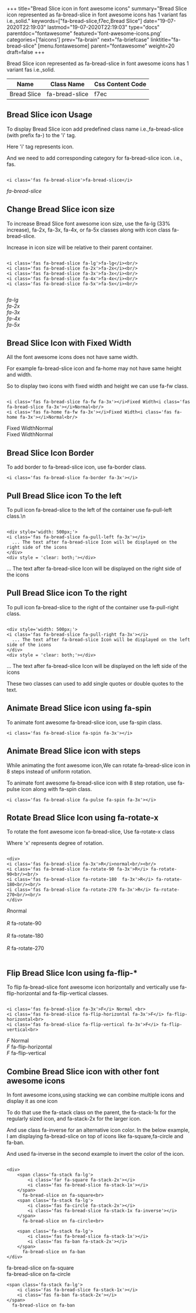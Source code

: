 +++
title="Bread Slice icon in font awesome icons"
summary="Bread Slice icon represented as fa-bread-slice in font awesome icons has 1 variant fas i.e.,solid."
keywords=["fa-bread-slice,f7ec,Bread Slice"]
date="19-07-2020T22:19:03"
lastmod="19-07-2020T22:19:03"
type="docs"
parentdoc="fontawesome"
featured='font-awesome-icons.png'
categories=['faicons']
prev="fa-brain"
next="fa-briefcase"
linktitle="fa-bread-slice"
[menu.fontawesome]
parent="fontawesome"
weight=20
draft=false
+++


Bread Slice icon represented as fa-bread-slice in font awesome icons has 1 variant fas i.e.,solid.

<div class='table-responsive'><table class='table'><thead><tr><th>Name</th><th>Class Name</th><th>Css Content Code</th></tr></thead><tbody><tr><td>Bread Slice</td><td>fa-bread-slice</td><td>f7ec</td></tr></tbody></table></div>



## Bread Slice icon Usage

To display Bread Slice icon add predefined class name i.e.,fa-bread-slice (with prefix fa-) to the 'i' tag.

Here 'i' tag represents icon.

And we need to add corresponding category for fa-bread-slice icon. i.e., fas.


```

<i class='fas fa-bread-slice'>fa-bread-slice</i>
```

<i class='fas fa-bread-slice'>fa-bread-slice</i>




## Change Bread Slice icon size
To increase Bread Slice font awesome icon size, use the fa-lg (33% increase), fa-2x, fa-3x, fa-4x, or fa-5x classes along with icon class fa-bread-slice.

Increase in icon size will be relative to their parent container. 

```

<i class='fas fa-bread-slice fa-lg'>fa-lg</i><br/>
<i class='fas fa-bread-slice fa-2x'>fa-2x</i><br/>
<i class='fas fa-bread-slice fa-3x'>fa-3x</i><br/>
<i class='fas fa-bread-slice fa-4x'>fa-4x</i><br/>
<i class='fas fa-bread-slice fa-5x'>fa-5x</i><br/>
            
```

<i class='fas fa-bread-slice fa-lg'>fa-lg</i><br/>
<i class='fas fa-bread-slice fa-2x'>fa-2x</i><br/>
<i class='fas fa-bread-slice fa-3x'>fa-3x</i><br/>
<i class='fas fa-bread-slice fa-4x'>fa-4x</i><br/>
<i class='fas fa-bread-slice fa-5x'>fa-5x</i><br/>
            



## Bread Slice Icon with Fixed Width 

All the font awesome icons does not have same width.

For example fa-bread-slice icon and fa-home may not have same height and width.

So to display two icons with fixed width and height we can use fa-fw class.


```

<i class='fas fa-bread-slice fa-fw fa-3x'></i>Fixed Width<i class='fas fa-bread-slice fa-3x'></i>Normal<br/>
<i class='fas fa-home fa-fw fa-3x'></i>Fixed Width<i class='fas fa-home fa-3x'></i>Normal<br/>
```

<i class='fas fa-bread-slice fa-fw fa-3x'></i>Fixed Width<i class='fas fa-bread-slice fa-3x'></i>Normal<br/>
<i class='fas fa-home fa-fw fa-3x'></i>Fixed Width<i class='fas fa-home fa-3x'></i>Normal<br/>



## Bread Slice Icon Border 

To add border to fa-bread-slice icon, use fa-border class.


```
<i class='fas fa-bread-slice fa-border fa-3x'></i>

```
<i class='fas fa-bread-slice fa-border fa-3x'></i>





## Pull Bread Slice icon To the left

To pull icon fa-bread-slice to the left of the container use fa-pull-left class.\n

```

<div style='width: 500px;'>
<i class='fas fa-bread-slice fa-pull-left fa-3x'></i>
  ... The text after fa-bread-slice Icon will be displayed on the right side of the icons
</div>
<div style = 'clear: both;'></div>
```

<div style='width: 500px;'>
<i class='fas fa-bread-slice fa-pull-left fa-3x'></i>
  ... The text after fa-bread-slice Icon will be displayed on the right side of the icons
</div>
<div style = 'clear: both;'></div>




## Pull Bread Slice icon To the right
To pull icon fa-bread-slice to the right of the container use fa-pull-right class.

```

<div style='width: 500px;'>
<i class='fas fa-bread-slice fa-pull-right fa-3x'></i>
  ... The text after fa-bread-slice Icon will be displayed on the left side of the icons
</div>
<div style = 'clear: both;'></div>
```

<div style='width: 500px;'>
<i class='fas fa-bread-slice fa-pull-right fa-3x'></i>
  ... The text after fa-bread-slice Icon will be displayed on the left side of the icons
</div>
<div style = 'clear: both;'></div>

These two classes can used to add single quotes or double quotes to the text.


## Animate Bread Slice icon using fa-spin
To animate font awesome fa-bread-slice icon, use fa-spin class.

```
<i class='fas fa-bread-slice fa-spin fa-3x'></i>
```
<i class='fas fa-bread-slice fa-spin fa-3x'></i>




## Animate Bread Slice icon with steps
While animating the font awesome icon,We can rotate fa-bread-slice icon in 8 steps instead of uniform rotation.

To animate font awesome fa-bread-slice icon with 8 step rotation, use fa-pulse icon along with fa-spin class.


```
<i class='fas fa-bread-slice fa-pulse fa-spin fa-3x'></i>

```
<i class='fas fa-bread-slice fa-pulse fa-spin fa-3x'></i>





## Rotate Bread Slice Icon using fa-rotate-x
To rotate the font awesome icon fa-bread-slice, Use fa-rotate-x class

Where 'x' represents degree of rotation.


```

<div>
<i class='fas fa-bread-slice fa-3x'>R</i>normal<br/><br/>
<i class='fas fa-bread-slice fa-rotate-90 fa-3x'>R</i> fa-rotate-90<br/><br/> 
<i class='fas fa-bread-slice fa-rotate-180  fa-3x'>R</i> fa-rotate-180<br/><br/> 
<i class='fas fa-bread-slice fa-rotate-270 fa-3x'>R</i> fa-rotate-270<br/><br/>
</div>
```

<div>
<i class='fas fa-bread-slice fa-3x'>R</i>normal<br/><br/>
<i class='fas fa-bread-slice fa-rotate-90 fa-3x'>R</i> fa-rotate-90<br/><br/> 
<i class='fas fa-bread-slice fa-rotate-180  fa-3x'>R</i> fa-rotate-180<br/><br/> 
<i class='fas fa-bread-slice fa-rotate-270 fa-3x'>R</i> fa-rotate-270<br/><br/>
</div>




## Flip Bread Slice Icon using fa-flip-*
To flip fa-bread-slice font awesome icon horizontally and vertically use fa-flip-horizontal and fa-flip-vertical classes. 

```

<i class='fas fa-bread-slice fa-3x'>F</i> Normal <br>
<i class='fas fa-bread-slice fa-flip-horizontal fa-3x'>F</i> fa-flip-horizontal<br>
<i class='fas fa-bread-slice fa-flip-vertical fa-3x'>F</i> fa-flip-vertical<br>
```

<i class='fas fa-bread-slice fa-3x'>F</i> Normal <br>
<i class='fas fa-bread-slice fa-flip-horizontal fa-3x'>F</i> fa-flip-horizontal<br>
<i class='fas fa-bread-slice fa-flip-vertical fa-3x'>F</i> fa-flip-vertical<br>




## Combine Bread Slice icon with other font awesome icons
In font awesome icons,using stacking we can combine multiple icons and display it as one icon 

To do that use the fa-stack class on the parent, the fa-stack-1x for the regularly sized icon, and fa-stack-2x for the larger icon.

And use class fa-inverse for an alternative icon color. 
In the below example, I am displaying fa-bread-slice on top of icons like fa-square,fa-circle and fa-ban.

And used fa-inverse in the second example to invert the color of the icon.

```

<div>
    <span class='fa-stack fa-lg'>
        <i class='far fa-square fa-stack-2x'></i>
        <i class='fas fa-bread-slice fa-stack-1x'></i>
    </span>
      fa-bread-slice on fa-square<br>
    <span class='fa-stack fa-lg'>
        <i class='fas fa-circle fa-stack-2x'></i>
        <i class='fas fa-bread-slice fa-stack-1x fa-inverse'></i>
    </span>
      fa-bread-slice on fa-circle<br>

    <span class='fa-stack fa-lg'>
        <i class='fas fa-bread-slice fa-stack-1x'></i>
        <i class='fas fa-ban fa-stack-2x'></i>
    </span>
      fa-bread-slice on fa-ban
</div>
```

<div>
    <span class='fa-stack fa-lg'>
        <i class='far fa-square fa-stack-2x'></i>
        <i class='fas fa-bread-slice fa-stack-1x'></i>
    </span>
      fa-bread-slice on fa-square<br>
    <span class='fa-stack fa-lg'>
        <i class='fas fa-circle fa-stack-2x'></i>
        <i class='fas fa-bread-slice fa-stack-1x fa-inverse'></i>
    </span>
      fa-bread-slice on fa-circle<br>

    <span class='fa-stack fa-lg'>
        <i class='fas fa-bread-slice fa-stack-1x'></i>
        <i class='fas fa-ban fa-stack-2x'></i>
    </span>
      fa-bread-slice on fa-ban
</div>






